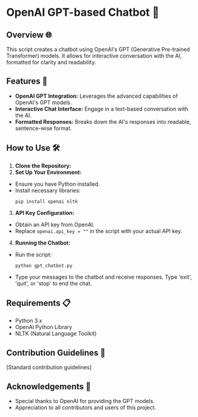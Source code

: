 # OpenAI GPT-based Chatbot 🤖

## Overview 🌐
This script creates a chatbot using OpenAI's GPT (Generative Pre-trained Transformer) models. It allows for interactive conversation with the AI, formatted for clarity and readability.

## Features 🌟
- **OpenAI GPT Integration:** Leverages the advanced capabilities of OpenAI's GPT models.
- **Interactive Chat Interface:** Engage in a text-based conversation with the AI.
- **Formatted Responses:** Breaks down the AI's responses into readable, sentence-wise format.

## How to Use 🛠
1. **Clone the Repository:**
2. **Set Up Your Environment:**
- Ensure you have Python installed.
- Install necessary libraries:
  ```
  pip install openai nltk
  ```
3. **API Key Configuration:**
- Obtain an API key from OpenAI.
- Replace `openai.api_key = ""` in the script with your actual API key.

4. **Running the Chatbot:**
- Run the script:
  ```
  python gpt_chatbot.py
  ```
- Type your messages to the chatbot and receive responses. Type 'exit', 'quit', or 'stop' to end the chat.

## Requirements 📋
- Python 3.x
- OpenAI Python Library
- NLTK (Natural Language Toolkit)

## Contribution Guidelines 🤝
[Standard contribution guidelines]

## Acknowledgements 🙏
- Special thanks to OpenAI for providing the GPT models.
- Appreciation to all contributors and users of this project.



